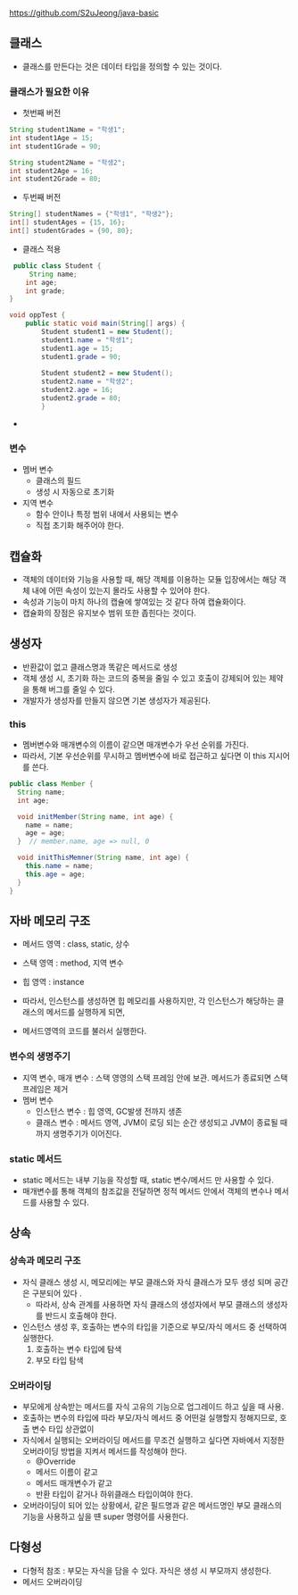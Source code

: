 https://github.com/S2uJeong/java-basic

## 클래스 
- 클래스를 만든다는 것은 데이터 타입을 정의할 수 있는 것이다.

### 클래스가 필요한 이유
- 첫번째 버전
```java
String student1Name = "학생1"; 
int student1Age = 15;
int student1Grade = 90;

String student2Name = "학생2";
int student2Age = 16;
int student2Grade = 80;
```
- 두번째 버전 
```java
String[] studentNames = {"학생1", "학생2"}; 
int[] studentAges = {15, 16};
int[] studentGrades = {90, 80};
```
- 클래스 적용
```java
 public class Student {
     String name;
    int age;
    int grade; 
}

void oppTest {
    public static void main(String[] args) {
        Student student1 = new Student(); 
        student1.name = "학생1"; 
        student1.age = 15; 
        student1.grade = 90;
        
        Student student2 = new Student(); 
        student2.name = "학생2";
        student2.age = 16;
        student2.grade = 80;
        }
```
- 
### 변수 
- 멤버 변수 
  - 클래스의 필드
  - 생성 시 자동으로 초기화 
- 지역 변수 
  - 함수 안이나 특정 범위 내에서 사용되는 변수
  - 직접 초기화 해주어야 한다. 

## 캡슐화
- 객체의 데이터와 기능을 사용할 때, 해당 객체를 이용하는 모듈 입장에서는 해당 객체 내에 어떤 속성이 있는지 몰라도 사용할 수 있어야 한다.
- 속성과 기능이 마치 하나의 캡슐에 쌓여있는 것 같다 하여 캡슐화이다.
- 캡슐화의 장점은 유지보수 범위 또한 좁힌다는 것이다.

## 생성자
- 반환값이 없고 클래스명과 똑같은 메서드로 생성
- 객체 생성 시, 초기화 하는 코드의 중복을 줄일 수 있고 호출이 강제되어 있는 제약을 통해 버그를 줄일 수 있다. 
- 개발자가 생성자를 만들지 않으면 기본 생성자가 제공된다. 
### this
- 멤버변수와 매개변수의 이름이 같으면 매개변수가 우선 순위를 가진다.
- 따라서, 기본 우선순위를 무시하고 멤버변수에 바로 접근하고 싶다면 이 this 지시어를 쓴다.
```java
public class Member {
  String name;
  int age;

  void initMember(String name, int age) {
    name = name;
    age = age;
  }  // member.name, age => null, 0 

  void initThisMemner(String name, int age) {
    this.name = name;
    this.age = age;
  } 
}
```

## 자바 메모리 구조
- 메서드 영역 : class, static, 상수 
- 스택 영역 : method, 지역 변수 
- 힙 영역 : instance

- 따라서, 인스턴스를 생성하면 힙 메모리를 사용하지만, 각 인스턴스가 해당하는 클래스의 메서드를 실행하게 되면,
- 메서드영역의 코드를 불러서 실행한다.

### 변수의 생명주기
- 지역 변수, 매개 변수 : 스택 영영의 스택 프레임 안에 보관. 메서드가 종료되면 스택 프레임은 제거
- 멤버 변수 
  - 인스턴스 변수 : 힙 영역, GC발생 전까지 생존
  - 클래스 변수 : 메서드 영역, JVM이 로딩 되는 순간 생성되고 JVM이 종료될 때 까지 생명주기가 이어진다.

### static 메서드
- static 메서드는 내부 기능을 작성할 때, static 변수/메서드 만 사용할 수 있다.
- 매개변수를 통해 객체의 참조값을 전달하면 정적 메서드 안에서 객체의 변수나 메서드를 사용할 수 있다. 

## 상속

### 상속과 메모리 구조
- 자식 클래스 생성 시, 메모리에는 부모 클래스와 자식 클래스가 모두 생성 되며 공간은 구분되어 있다 .
  - 따라서, 상속 관계를 사용하면 자식 클래스의 생성자에서 부모 클래스의 생성자를 반드시 호출해야 한다. 
- 인스턴스 생성 후, 호출하는 변수의 타입을 기준으로 부모/자식 메서드 중 선택하여 실행한다. 
  1. 호출하는 변수 타입에 탐색
  2. 부모 타입 탐색

### 오버라이딩
- 부모에게 상속받는 메서드를 자식 고유의 기능으로 업그레이드 하고 싶을 때 사용.
- 호출하는 변수의 타입에 따라 부모/자식 메서드 중 어떤걸 실행할지 정해지므로, 호출 변수 타입 상관없이
- 자식에서 실행되는 오버라이딩 메서드를 무조건 실행하고 싶다면 자바에서 지정한 오버라이딩 방법을 지켜서 메서드를 작성해야 한다. 
  - @Override
  - 메서드 이름이 같고
  - 메서드 매개변수가 같고 
  - 반환 타입이 같거나 하위클래스 타입이여야 한다. 
- 오버라이딩이 되어 있는 상황에서, 같은 필드명과 같은 메서드명인 부모 클래스의 기능을 사용하고 싶을 떈 super 명령어를 사용한다. 

## 다형성
- 다형적 참조 : 부모는 자식을 담을 수 있다. 자식은 생성 시 부모까지 생성한다. 
- 메서드 오버라이딩